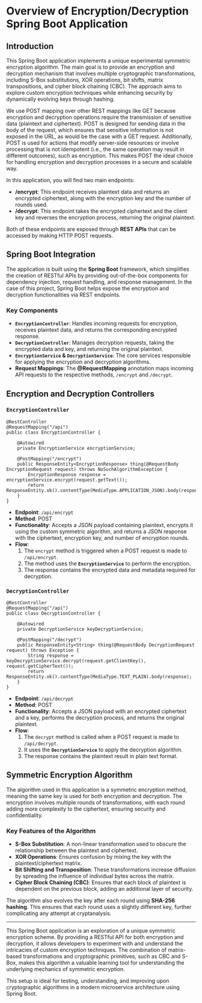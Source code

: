 Overview of Encryption/Decryption Spring Boot Application
=========================================================

Introduction
------------

This Spring Boot application implements a unique experimental symmetric encryption algorithm. The main goal is to provide an encryption and decryption mechanism that involves multiple cryptographic transformations, including S-Box substitutions, XOR operations, bit shifts, matrix transpositions, and cipher block chaining (CBC). The approach aims to explore custom encryption techniques while enhancing security by dynamically evolving keys through hashing.

We use POST mapping over other REST mappings like GET because encryption and decryption operations require the transmission of sensitive data (plaintext and ciphertext). POST is designed for sending data in the body of the request, which ensures that sensitive information is not exposed in the URL, as would be the case with a GET request. Additionally, POST is used for actions that modify server-side resources or involve processing that is not idempotent (i.e., the same operation may result in different outcomes), such as encryption. This makes POST the ideal choice for handling encryption and decryption processes in a secure and scalable way.

In this application, you will find two main endpoints:

-   **/encrypt**: This endpoint receives plaintext data and returns an encrypted ciphertext, along with the encryption key and the number of rounds used.
-   **/decrypt**: This endpoint takes the encrypted ciphertext and the client key and reverses the encryption process, returning the original plaintext.

Both of these endpoints are exposed through **REST APIs** that can be accessed by making HTTP POST requests.

Spring Boot Integration
-----------------------

The application is built using the **Spring Boot** framework, which simplifies the creation of RESTful APIs by providing out-of-the-box components for dependency injection, request handling, and response management. In the case of this project, Spring Boot helps expose the encryption and decryption functionalities via REST endpoints.

### Key Components

-   **`EncryptionController`**: Handles incoming requests for encryption, receives plaintext data, and returns the corresponding encrypted response.
-   **`DecryptionController`**: Manages decryption requests, taking the encrypted data and key, and returning the original plaintext.
-   **`EncryptionService` & `DecryptionService`**: The core services responsible for applying the encryption and decryption algorithms.
-   **Request Mappings**: The **@RequestMapping** annotation maps incoming API requests to the respective methods, `/encrypt` and `/decrypt`.

Encryption and Decryption Controllers
-------------------------------------

### `EncryptionController`

```
@RestController
@RequestMapping("/api")
public class EncryptionController {

    @Autowired
    private EncryptionService encryptionService;

    @PostMapping("/encrypt")
    public ResponseEntity<EncryptionResponse> thing(@RequestBody EncryptionRequest request) throws NoSuchAlgorithmException {
        EncryptionResponse response = encryptionService.encrypt(request.getText());
        return ResponseEntity.ok().contentType(MediaType.APPLICATION_JSON).body(response);
    }
}
```

-   **Endpoint**: `/api/encrypt`
-   **Method**: POST
-   **Functionality**: Accepts a JSON payload containing plaintext, encrypts it using the custom symmetric algorithm, and returns a JSON response with the ciphertext, encryption key, and number of encryption rounds.
-   **Flow**:
    1.  The `encrypt` method is triggered when a POST request is made to `/api/encrypt`.
    2.  The method uses the **`EncryptionService`** to perform the encryption.
    3.  The response contains the encrypted data and metadata required for decryption.

### `DecryptionController`

```
@RestController
@RequestMapping("/api")
public class DecryptionController {

    @Autowired
    private DecryptionService keyDecryptionService;

    @PostMapping("/decrypt")
    public ResponseEntity<String> thing(@RequestBody DecryptionRequest request) throws Exception {
        String response = keyDecryptionService.decrypt(request.getClientKey(), request.getCipherText());
        return ResponseEntity.ok().contentType(MediaType.TEXT_PLAIN).body(response);
    }
}
```

-   **Endpoint**: `/api/decrypt`
-   **Method**: POST
-   **Functionality**: Accepts a JSON payload with an encrypted ciphertext and a key, performs the decryption process, and returns the original plaintext.
-   **Flow**:
    1.  The `decrypt` method is called when a POST request is made to `/api/decrypt`.
    2.  It uses the **`DecryptionService`** to apply the decryption algorithm.
    3.  The response contains the plaintext result in plain text format.

Symmetric Encryption Algorithm
------------------------------

The algorithm used in this application is a symmetric encryption method, meaning the same key is used for both encryption and decryption. The encryption involves multiple rounds of transformations, with each round adding more complexity to the ciphertext, ensuring security and confidentiality.

### Key Features of the Algorithm

-   **S-Box Substitution**: A non-linear transformation used to obscure the relationship between the plaintext and ciphertext.
-   **XOR Operations**: Ensures confusion by mixing the key with the plaintext/ciphertext matrix.
-   **Bit Shifting and Transposition**: These transformations increase diffusion by spreading the influence of individual bytes across the matrix.
-   **Cipher Block Chaining (CBC)**: Ensures that each block of plaintext is dependent on the previous block, adding an additional layer of security.

The algorithm also evolves the key after each round using **SHA-256 hashing**. This ensures that each round uses a slightly different key, further complicating any attempt at cryptanalysis.

----------

This Spring Boot application is an exploration of a unique symmetric encryption scheme. By providing a RESTful API for both encryption and decryption, it allows developers to experiment with and understand the intricacies of custom encryption techniques. The combination of matrix-based transformations and cryptographic primitives, such as CBC and S-Box, makes this algorithm a valuable learning tool for understanding the underlying mechanics of symmetric encryption.

This setup is ideal for testing, understanding, and improving upon cryptographic algorithms in a modern microservice architecture using Spring Boot.

